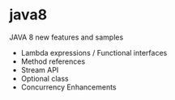 # java8
JAVA 8 new features and samples

- Lambda expressions / Functional interfaces
- Method references
- Stream API
- Optional class
- Concurrency Enhancements
